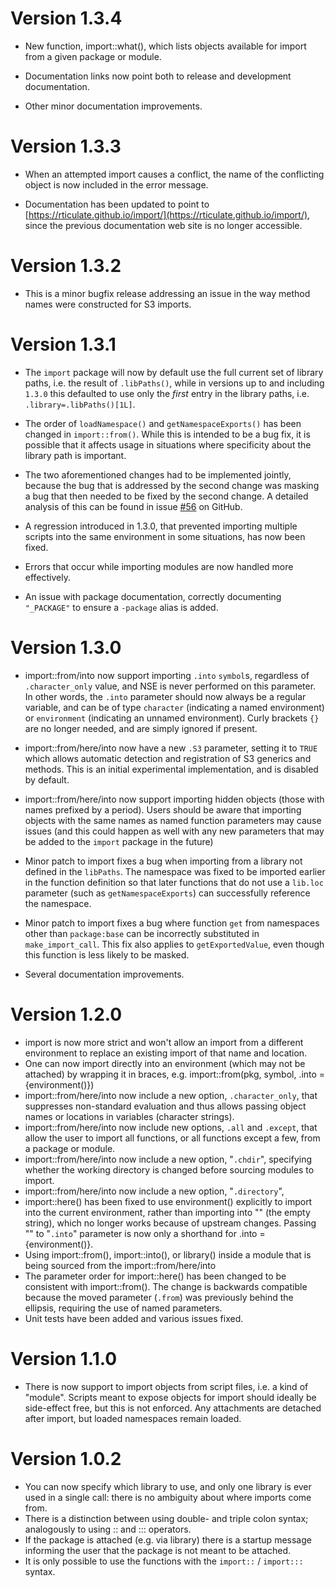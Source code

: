 
Version 1.3.4
=============

* New function, import::what(), which lists objects available for import from
  a given package or module.
  
* Documentation links now point both to release and development documentation.

* Other minor documentation improvements.



Version 1.3.3
=============

* When an attempted import causes a conflict, the name of the conflicting object 
  is now included in the error message.
  
* Documentation has been updated to point to
  [https://rticulate.github.io/import/](https://rticulate.github.io/import/), 
  since the previous documentation web site is no longer accessible.



Version 1.3.2
=============

* This is a minor bugfix release addressing an issue in the way method names 
  were constructed for S3 imports.



Version 1.3.1
=============

* The `import` package will now by default use the full current set of library
  paths, i.e. the result of `.libPaths()`, while in versions up to and including
  `1.3.0` this defaulted to use only the *first* entry in the library paths, i.e.
  `.library=.libPaths()[1L]`.

* The order of `loadNamespace()` and `getNamespaceExports()` has been changed in
  `import::from()`. While this is intended to be a bug fix, it is possible that
  it affects usage in situations where specificity about the library path is
  important.
  
* The two aforementioned changes had to be implemented jointly, because the bug
  that is addressed by the second change was masking a bug that then needed to 
  be fixed by the second change. A detailed analysis of this can be found in 
  issue [#56](https://github.com/rticulate/import/issues/56) on GitHub.
  
* A regression introduced in 1.3.0, that prevented importing multiple
  scripts into the same environment in some situations, has now been fixed.
  
* Errors that occur while importing modules are now handled more effectively.

* An issue with package documentation, correctly documenting  `"_PACKAGE"` to
  ensure a `-package` alias is added.



Version 1.3.0
=============

* import::from/into now support importing `.into` `symbol`s, regardless of
  `.character_only` value, and NSE is never performed on this parameter. In
  other words, the `.into` parameter should now always be a regular variable,
  and can be of type `character` (indicating a named environment) or
  `environment` (indicating an unnamed environment). Curly brackets `{}` are no
  longer needed, and are simply ignored if present.
  
* import::from/here/into now have a new `.S3` parameter, setting it to `TRUE`
  which allows automatic detection and registration of S3 generics and methods.
  This is an initial experimental implementation, and is disabled by default.
  
* import::from/here/into now support importing hidden objects (those with names
  prefixed by a period). Users should be aware that importing objects with the
  same names as named function parameters may cause issues (and this could
  happen as well with any new parameters that may be added to the `import`
  package in the future)
  
* Minor patch to import fixes a bug when importing from a library not defined in
  the `libPaths`. The namespace was fixed to be imported earlier in the function
  definition so that later functions that do not use a `lib.loc` parameter (such
  as `getNamespaceExports`) can successfully reference the namespace.

* Minor patch to import fixes a bug where function `get` from namespaces other
  than `package:base` can be incorrectly substituted in `make_import_call`. This
  fix also applies to `getExportedValue`, even though this function is less
  likely to be masked.
  
* Several documentation improvements.


 
Version 1.2.0
=============

* import is now more strict and won't allow an import from a different
  environment to replace an existing import of that name and location.
* One can now import directly into an environment (which may not be attached)
  by wrapping it in braces, e.g. import::from(pkg, symbol, .into = {environment()})
* import::from/here/into now include a new option, `.character_only`, that
  suppresses non-standard evaluation and thus allows passing object names
  or locations in variables (character strings).
* import::from/here/into now include new options, `.all` and `.except`, that 
  allow the user to import all functions, or all functions except a few, from a
  package or module.
* import::from/here/into now include a new option, "`.chdir`", specifying whether 
  the working directory is changed before sourcing modules to import.
* import::from/here/into now include a new option, "`.directory`",  
* import::here() has been fixed to use environment() explicitly to import into
  the current environment, rather than importing into "" (the empty string),
  which no longer works because of upstream changes. Passing "" to "`.into`"
  parameter is now only a shorthand for .into = {environment()}.
* Using import::from(), import::into(), or library() inside a module that is 
  being sourced from the import::from/here/into
* The parameter order for import::here() has been changed to be consistent
  with import::from(). The change is backwards compatible because the moved 
  parameter (`.from`) was previously behind the ellipsis, requiring the use of 
  named parameters.
* Unit tests have been added and various issues fixed.
  

Version 1.1.0
=============

* There is now support to import objects from script files, i.e. a kind of
  "module". Scripts meant to expose objects for import should ideally be
  side-effect free, but this is not enforced. Any attachments are detached
  after import, but loaded namespaces remain loaded.
  

Version 1.0.2
=============

* You can now specify which library to use, and only one library is ever
  used in a single call: there is no ambiguity about where imports come from.
* There is a distinction between using double- and triple colon syntax;
  analogously to using :: and ::: operators.
* If the package is attached (e.g. via library) there is a startup message
  informing the user that the package is not meant to be attached.
* It is only possible to use the functions with the `import::` / `import:::`
  syntax.
